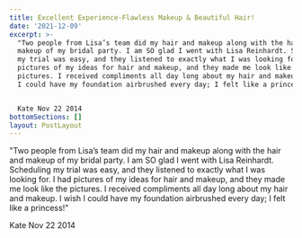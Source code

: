 ```yaml
---
title: Excellent Experience-Flawless Makeup & Beautiful Hair!
date: '2021-12-09'
excerpt: >-
  "Two people from Lisa’s team did my hair and makeup along with the hair and
  makeup of my bridal party. I am SO glad I went with Lisa Reinhardt. Scheduling
  my trial was easy, and they listened to exactly what I was looking for. I had
  pictures of my ideas for hair and makeup, and they made me look like the
  pictures. I received compliments all day long about my hair and makeup. I wish
  I could have my foundation airbrushed every day; I felt like a princess!"


  Kate Nov 22 2014
bottomSections: []
layout: PostLayout
---
```

"Two people from Lisa’s team did my hair and makeup along with the hair and makeup of my bridal party. I am SO glad I went with Lisa Reinhardt. Scheduling my trial was easy, and they listened to exactly what I was looking for. I had pictures of my ideas for hair and makeup, and they made me look like the pictures. I received compliments all day long about my hair and makeup. I wish I could have my foundation airbrushed every day; I felt like a princess!"

Kate Nov 22 2014
